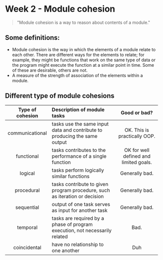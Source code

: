 # Week 2 - Module cohesion

> "Module cohesion is a way to reason about contents of a module."

## Some definitions:
- Module cohesion is the way in which the elements of a module relate to each other. There are different ways for the elements to relate; for example, they might be functions that work on the same type of data or the program might execute the function at a similar point in time. Some of these are desirable, others are not.
- A measure of the strength of association of the elements within a module.

## Different type of module cohesions


| Type of cohesion | Description of module tasks                                                 | Good or bad?                           |
| :--------------: | :-------------------------------------------------------------------------- | :------------------------------------: |
| communicational  | tasks use the same input data and contribute to producing the same output   | OK. This is practically OOP.           |
| functional       | tasks contributes to the performance of a single function                   | OK for well defined and limited goals. |
| logical          | tasks perform logically similar functions                                   | Generally bad.                         |
| procedural       | tasks contribute to given program procedure, such as iteration or decision  | Generally bad.                         |
| sequential       | output of one task serves as input for another task                         | Generally bad.                         |
| temporal         | tasks are required by a phase of program execution, not necessarily related | Bad.                                   |
| coincidental     | have no relationship to one another                                         | Duh                                    |
